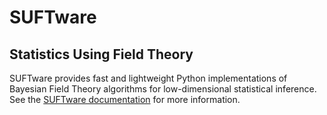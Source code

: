# SUFTware
## Statistics Using Field Theory

SUFTware provides fast and lightweight Python
implementations of Bayesian Field Theory algorithms for low-dimensional
statistical inference. See the  [SUFTware documentation](docs/_build/html/index.html) for more information.
